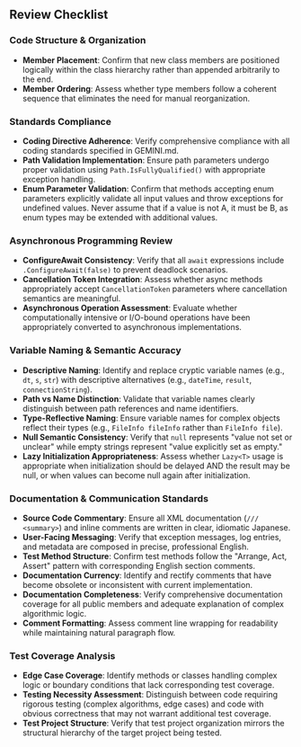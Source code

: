 ## Review Checklist

### Code Structure & Organization

* **Member Placement**: Confirm that new class members are positioned logically within the class hierarchy rather than appended arbitrarily to the end.
* **Member Ordering**: Assess whether type members follow a coherent sequence that eliminates the need for manual reorganization.

### Standards Compliance

* **Coding Directive Adherence**: Verify comprehensive compliance with all coding standards specified in GEMINI.md.
* **Path Validation Implementation**: Ensure path parameters undergo proper validation using `Path.IsFullyQualified()` with appropriate exception handling.
* **Enum Parameter Validation**: Confirm that methods accepting enum parameters explicitly validate all input values and throw exceptions for undefined values. Never assume that if a value is not A, it must be B, as enum types may be extended with additional values.

### Asynchronous Programming Review

* **ConfigureAwait Consistency**: Verify that all `await` expressions include `.ConfigureAwait(false)` to prevent deadlock scenarios.
* **Cancellation Token Integration**: Assess whether async methods appropriately accept `CancellationToken` parameters where cancellation semantics are meaningful.
* **Asynchronous Operation Assessment**: Evaluate whether computationally intensive or I/O-bound operations have been appropriately converted to asynchronous implementations.

### Variable Naming & Semantic Accuracy

* **Descriptive Naming**: Identify and replace cryptic variable names (e.g., `dt`, `s`, `str`) with descriptive alternatives (e.g., `dateTime`, `result`, `connectionString`).
* **Path vs Name Distinction**: Validate that variable names clearly distinguish between path references and name identifiers.
* **Type-Reflective Naming**: Ensure variable names for complex objects reflect their types (e.g., `FileInfo fileInfo` rather than `FileInfo file`).
* **Null Semantic Consistency**: Verify that `null` represents "value not set or unclear" while empty strings represent "value explicitly set as empty."
* **Lazy Initialization Appropriateness**: Assess whether `Lazy<T>` usage is appropriate when initialization should be delayed AND the result may be null, or when values can become null again after initialization.

### Documentation & Communication Standards

* **Source Code Commentary**: Ensure all XML documentation (`/// <summary>`) and inline comments are written in clear, idiomatic Japanese.
* **User-Facing Messaging**: Verify that exception messages, log entries, and metadata are composed in precise, professional English.
* **Test Method Structure**: Confirm test methods follow the "Arrange, Act, Assert" pattern with corresponding English section comments.
* **Documentation Currency**: Identify and rectify comments that have become obsolete or inconsistent with current implementation.
* **Documentation Completeness**: Verify comprehensive documentation coverage for all public members and adequate explanation of complex algorithmic logic.
* **Comment Formatting**: Assess comment line wrapping for readability while maintaining natural paragraph flow.

### Test Coverage Analysis

* **Edge Case Coverage**: Identify methods or classes handling complex logic or boundary conditions that lack corresponding test coverage.
* **Testing Necessity Assessment**: Distinguish between code requiring rigorous testing (complex algorithms, edge cases) and code with obvious correctness that may not warrant additional test coverage.
* **Test Project Structure**: Verify that test project organization mirrors the structural hierarchy of the target project being tested.

